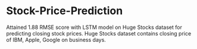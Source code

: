 # Stock-Price-Prediction

Attained 1.88 RMSE score with LSTM model on Huge Stocks dataset for predicting closing stock prices.
Huge Stocks dataset contains closing price of IBM, Apple, Google on business days.
